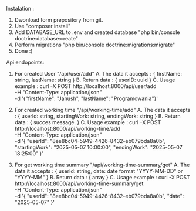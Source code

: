 Instalation : 
1. Dwonload form prepository from git.
2. Use "composer install"
3. Add DATABASE_URL to .env and created database "php bin/console doctrine:database:create"
4. Perform migrations "php bin/console doctrine:migrations:migrate"
6. Done :)

Api endopoints:
1. For created User "/api/user/add"
   A. The data it accepts :
    {
      firstName: string,
      lastName: string
    }
  B. Return data :
    {
      userID: uuid
    }
  C. Usage example :
    curl -X POST http://localhost:8000/api/user/add \
    -H "Content-Type: application/json" \
    -d '{"firstName": "Janush", "lastName": "Programowania"}'
   
2. For created working time "/api/working-time/add"
   A. The data it accepts :
      {
        userId: string,
        startingWork: string,
        endingWork: string
      }
   B. Return data :
      {
        succes message.
      }
   C. Usage example :
      curl -X POST http://localhost:8000/api/working-time/add \
      -H "Content-Type: application/json" \
      -d '{
      "userId": "8ee8bc04-5949-4426-8432-eb079bda8a0b",
      "startingWork": "2025-05-07 10:00:00",
      "endingWork": "2025-05-07 18:25:00"
      }'
   
4. For get working time summary "/api/working-time-summary/get"
    A. The data it accepts :
      {
        userId: string,
        date: date format "YYYY-MM-DD" or "YYYY-MM"
      }
    B. Return data :
      {
        array
      }
    C. Usage example :
        curl -X POST http://localhost:8000/api/working-time-summary/get \
        -H "Content-Type: application/json" \
        -d '{
        "userId": "8ee8bc04-5949-4426-8432-eb079bda8a0b",
        "date": "2025-05-07"
        }'

   


